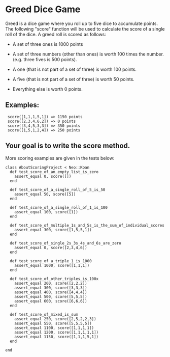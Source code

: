 # Greed Dice Game
Greed is a dice game where you roll up to five dice to accumulate
points.  The following "score" function will be used to calculate the
score of a single roll of the dice.
A greed roll is scored as follows:

* A set of three ones is 1000 points

* A set of three numbers (other than ones) is worth 100 times the
  number. (e.g. three fives is 500 points).
* A one (that is not part of a set of three) is worth 100 points.

* A five (that is not part of a set of three) is worth 50 points.

* Everything else is worth 0 points.


## Examples:
```
 score([1,1,1,5,1]) => 1150 points
 score([2,3,4,6,2]) => 0 points
 score([3,4,5,3,3]) => 350 points
 score([1,5,1,2,4]) => 250 points
```
## Your goal is to write the score method.

More scoring examples are given in the tests below:

```
class AboutScoringProject < Neo::Koan
  def test_score_of_an_empty_list_is_zero
    assert_equal 0, score([])
  end

  def test_score_of_a_single_roll_of_5_is_50
    assert_equal 50, score([5])
  end

  def test_score_of_a_single_roll_of_1_is_100
    assert_equal 100, score([1])
  end

  def test_score_of_multiple_1s_and_5s_is_the_sum_of_individual_scores
    assert_equal 300, score([1,5,5,1])
  end

  def test_score_of_single_2s_3s_4s_and_6s_are_zero
    assert_equal 0, score([2,3,4,6])
  end

  def test_score_of_a_triple_1_is_1000
    assert_equal 1000, score([1,1,1])
  end

  def test_score_of_other_triples_is_100x
    assert_equal 200, score([2,2,2])
    assert_equal 300, score([3,3,3])
    assert_equal 400, score([4,4,4])
    assert_equal 500, score([5,5,5])
    assert_equal 600, score([6,6,6])
  end

  def test_score_of_mixed_is_sum
    assert_equal 250, score([2,5,2,2,3])
    assert_equal 550, score([5,5,5,5])
    assert_equal 1100, score([1,1,1,1])
    assert_equal 1200, score([1,1,1,1,1])
    assert_equal 1150, score([1,1,1,5,1])
  end

end
```